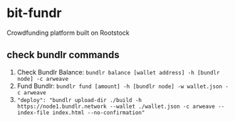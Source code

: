 # bit-fundr
 Crowdfunding platform built on Rootstock

## check bundlr commands
1. Check Bundlr Balance:  ```bundlr balance [wallet address] -h [bundlr node] -c arweave```
2. Fund Bundlr: ```bundlr fund [amount] -h [bundlr node] -w wallet.json -c arweave```
3. ```"deploy": "bundlr upload-dir ./build -h https://node1.bundlr.network --wallet ./wallet.json -c arweave --index-file index.html --no-confirmation"```
